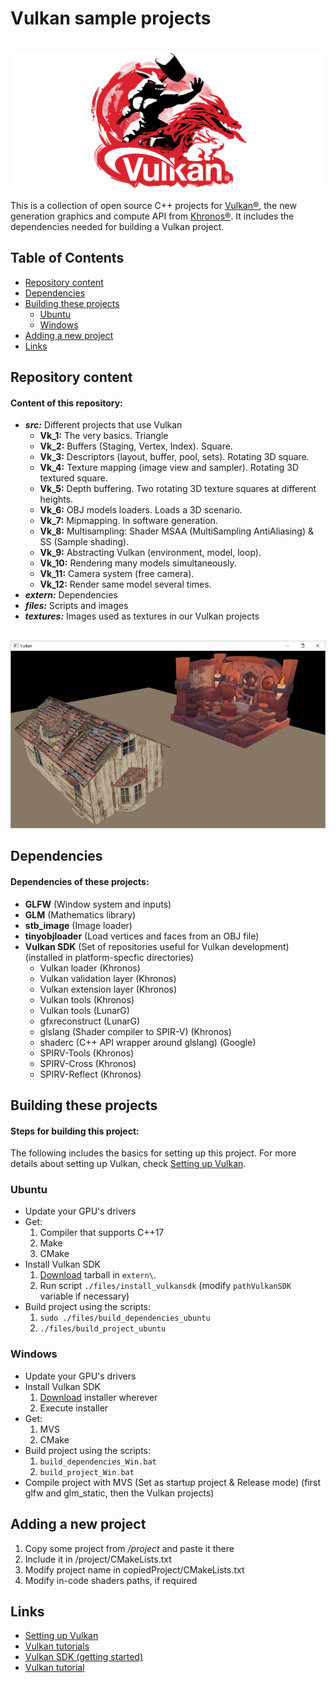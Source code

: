 # Vulkan sample projects

<br>![Khronos Vulkan logo](https://raw.githubusercontent.com/AnselmoGPP/Vulkan_samples/master/files/Khronos-Vulkan-Logo_2.png)

This is a collection of open source C++ projects for [Vulkan®](https://www.khronos.org/vulkan/), the new generation graphics and compute API from [Khronos®](https://www.khronos.org/). It includes the dependencies needed for building a Vulkan project.

## Table of Contents
+ [Repository content](#repository-content)
+ [Dependencies](#dependencies)
+ [Building these projects](#building-these-projects)
    + [Ubuntu](#ubuntu)
    + [Windows](#windows)
+ [Adding a new project](#adding-a-new-project)
+ [Links](#links)

## Repository content

<h4>Content of this repository:</h4>

- _**src:**_ Different projects that use Vulkan
  - **Vk_1:** The very basics. Triangle 
  - **Vk_2:** Buffers (Staging, Vertex, Index). Square. 
  - **Vk_3:** Descriptors (layout, buffer, pool, sets). Rotating 3D square. 
  - **Vk_4:** Texture mapping (image view and sampler). Rotating 3D textured square.
  - **Vk_5:** Depth buffering. Two rotating 3D texture squares at different heights.
  - **Vk_6:** OBJ models loaders. Loads a 3D scenario.
  - **Vk_7:** Mipmapping. In software generation.
  - **Vk_8:** Multisampling: Shader MSAA (MultiSampling AntiAliasing) & SS (Sample shading).
  - **Vk_9:** Abstracting Vulkan (environment, model, loop).
  - **Vk_10:** Rendering many models simultaneously.
  - **Vk_11:** Camera system (free camera).
  - **Vk_12:** Render same model several times.
- _**extern:**_ Dependencies
- _**files:**_ Scripts and images
- _**textures:**_ Images used as textures in our Vulkan projects

<br>![Vulkan window](https://raw.githubusercontent.com/AnselmoGPP/Vulkan_samples/master/files/vulkan_window_2.png)

## Dependencies

<h4>Dependencies of these projects:</h4>

- **GLFW** (Window system and inputs)
- **GLM** (Mathematics library)
- **stb_image** (Image loader)
- **tinyobjloader** (Load vertices and faces from an OBJ file)
- **Vulkan SDK** (Set of repositories useful for Vulkan development) (installed in platform-specfic directories)
  - Vulkan loader (Khronos)
  - Vulkan validation layer (Khronos)
  - Vulkan extension layer (Khronos)
  - Vulkan tools (Khronos)
  - Vulkan tools (LunarG)
  - gfxreconstruct (LunarG)
  - glslang (Shader compiler to SPIR-V) (Khronos)
  - shaderc (C++ API wrapper around glslang) (Google)
  - SPIRV-Tools (Khronos)
  - SPIRV-Cross (Khronos)
  - SPIRV-Reflect (Khronos)

## Building these projects

<h4>Steps for building this project:</h4>

The following includes the basics for setting up this project. For more details about setting up Vulkan, check [Setting up Vulkan](https://sciencesoftcode.wordpress.com/2021/03/09/setting-up-vulkan/).

### Ubuntu

- Update your GPU's drivers
- Get:
    1. Compiler that supports C++17
    2. Make
    3. CMake
- Install Vulkan SDK
    1. [Download](https://vulkan.lunarg.com/sdk/home) tarball in `extern\`.
    2. Run script `./files/install_vulkansdk` (modify `pathVulkanSDK` variable if necessary)
- Build project using the scripts:
    1. `sudo ./files/build_dependencies_ubuntu`
    2. `./files/build_project_ubuntu`

### Windows

- Update your GPU's drivers
- Install Vulkan SDK
    1. [Download](https://vulkan.lunarg.com/sdk/home) installer wherever 
    2. Execute installer
- Get:
    1. MVS
    2. CMake
- Build project using the scripts:
    1. `build_dependencies_Win.bat`
    2. `build_project_Win.bat`
- Compile project with MVS (Set as startup project & Release mode) (first glfw and glm_static, then the Vulkan projects)

## Adding a new project

  1. Copy some project from _/project_ and paste it there
  2. Include it in /project/CMakeLists.txt
  3. Modify project name in copiedProject/CMakeLists.txt
  4. Modify in-code shaders paths, if required

## Links

- [Setting up Vulkan](https://sciencesoftcode.wordpress.com/2021/03/09/setting-up-vulkan/)
- [Vulkan tutorials](https://sciencesoftcode.wordpress.com/2019/04/08/vulkan-tutorials/)
- [Vulkan SDK (getting started)](https://vulkan.lunarg.com/doc/sdk/1.2.170.0/linux/getting_started.html)
- [Vulkan tutorial](https://vulkan-tutorial.com/)
